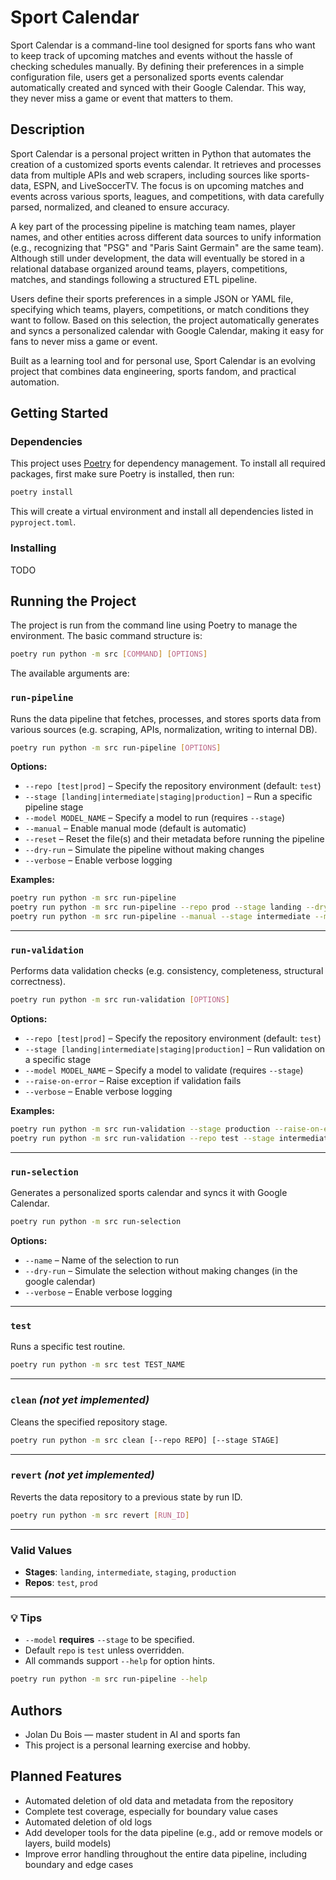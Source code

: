 # Sport Calendar

Sport Calendar is a command-line tool designed for sports fans who want to keep track of upcoming matches and events without the hassle of checking schedules manually. By defining their preferences in a simple configuration file, users get a personalized sports events calendar automatically created and synced with their Google Calendar. This way, they never miss a game or event that matters to them.

## Description

Sport Calendar is a personal project written in Python that automates the creation of a customized sports events calendar. It retrieves and processes data from multiple APIs and web scrapers, including sources like sports-data, ESPN, and LiveSoccerTV. The focus is on upcoming matches and events across various sports, leagues, and competitions, with data carefully parsed, normalized, and cleaned to ensure accuracy.

A key part of the processing pipeline is matching team names, player names, and other entities across different data sources to unify information (e.g., recognizing that "PSG" and "Paris Saint Germain" are the same team). Although still under development, the data will eventually be stored in a relational database organized around teams, players, competitions, matches, and standings following a structured ETL pipeline.

Users define their sports preferences in a simple JSON or YAML file, specifying which teams, players, competitions, or match conditions they want to follow. Based on this selection, the project automatically generates and syncs a personalized calendar with Google Calendar, making it easy for fans to never miss a game or event.

Built as a learning tool and for personal use, Sport Calendar is an evolving project that combines data engineering, sports fandom, and practical automation.

## Getting Started

### Dependencies

This project uses [Poetry](https://python-poetry.org/) for dependency management. To install all required packages, first make sure Poetry is installed, then run:

```bash
poetry install
```

This will create a virtual environment and install all dependencies listed in `pyproject.toml`.

### Installing

TODO

## Running the Project

The project is run from the command line using Poetry to manage the environment. The basic command structure is:

```bash
poetry run python -m src [COMMAND] [OPTIONS]
```

The available arguments are:

### `run-pipeline`
Runs the data pipeline that fetches, processes, and stores sports data from various sources (e.g. scraping, APIs, normalization, writing to internal DB).

```bash
poetry run python -m src run-pipeline [OPTIONS]
```

**Options:**
- `--repo [test|prod]` – Specify the repository environment (default: `test`)
- `--stage [landing|intermediate|staging|production]` – Run a specific pipeline stage
- `--model MODEL_NAME` – Specify a model to run (requires `--stage`)
- `--manual` – Enable manual mode (default is automatic)
- `--reset` – Reset the file(s) and their metadata before running the pipeline
- `--dry-run` – Simulate the pipeline without making changes
- `--verbose` – Enable verbose logging

**Examples:**
```bash
poetry run python -m src run-pipeline
poetry run python -m src run-pipeline --repo prod --stage landing --dry-run --verbose
poetry run python -m src run-pipeline --manual --stage intermediate --model espn_matches
```

---

### `run-validation`
Performs data validation checks (e.g. consistency, completeness, structural correctness).

```bash
poetry run python -m src run-validation [OPTIONS]
```

**Options:**
- `--repo [test|prod]` – Specify the repository environment (default: `test`)
- `--stage [landing|intermediate|staging|production]` – Run validation on a specific stage
- `--model MODEL_NAME` – Specify a model to validate (requires `--stage`)
- `--raise-on-error` – Raise exception if validation fails
- `--verbose` – Enable verbose logging

**Examples:**
```bash
poetry run python -m src run-validation --stage production --raise-on-error
poetry run python -m src run-validation --repo test --stage intermediate
```

---

### `run-selection`
Generates a personalized sports calendar and syncs it with Google Calendar.

```bash
poetry run python -m src run-selection
```

**Options:**
- `--name` – Name of the selection to run
- `--dry-run` – Simulate the selection without making changes (in the google calendar)
- `--verbose` – Enable verbose logging

---

### `test`
Runs a specific test routine.

```bash
poetry run python -m src test TEST_NAME
```

---

### `clean` *(not yet implemented)*
Cleans the specified repository stage.

```bash
poetry run python -m src clean [--repo REPO] [--stage STAGE]
```

---

### `revert` *(not yet implemented)*
Reverts the data repository to a previous state by run ID.

```bash
poetry run python -m src revert [RUN_ID]
```

---

### Valid Values

- **Stages**: `landing`, `intermediate`, `staging`, `production`
- **Repos**: `test`, `prod`

---

### 💡 Tips

- `--model` **requires** `--stage` to be specified.
- Default `repo` is `test` unless overridden.
- All commands support `--help` for option hints.

```bash
poetry run python -m src run-pipeline --help
```

## Authors

- Jolan Du Bois — master student in AI and sports fan
- This project is a personal learning exercise and hobby.

## Planned Features

- Automated deletion of old data and metadata from the repository
- Complete test coverage, especially for boundary value cases
- Automated deletion of old logs
- Add developer tools for the data pipeline (e.g., add or remove models or layers, build models)
- Improve error handling throughout the entire data pipeline, including boundary and edge cases
